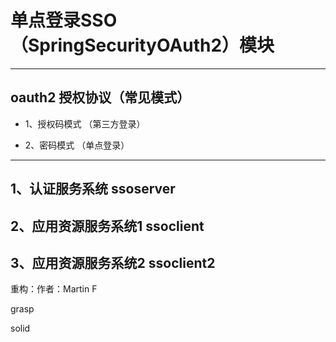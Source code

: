 

# 单点登录SSO（SpringSecurityOAuth2）模块
---

## oauth2 授权协议（常见模式）

* 1、授权码模式 （第三方登录）

* 2、密码模式 （单点登录）

---
## 1、认证服务系统 ssoserver


## 2、应用资源服务系统1 ssoclient




## 3、应用资源服务系统2 ssoclient2












重构：作者：Martin F

grasp

solid

